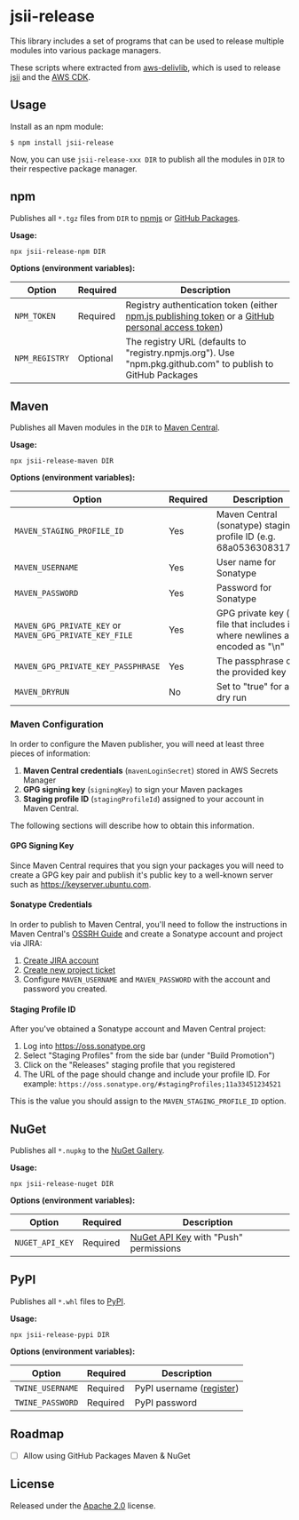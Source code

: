 # jsii-release

This library includes a set of programs that can be used to release multiple modules into various package managers.

These scripts where extracted from
[aws-delivlib](https://github.com/awslabs/aws-delivlib), which is used to
release [jsii](https://github.com/aws/jsii) and the [AWS
CDK](https://github.com/aws/aws-cdk).

## Usage

Install as an npm module:

```shell
$ npm install jsii-release
```

Now, you can use `jsii-release-xxx DIR` to publish all the modules in `DIR` to their respective package manager.

## npm

Publishes all `*.tgz` files from `DIR` to [npmjs](npmjs.com) or [GitHub Packages](https://github.com/features/packages).

**Usage:**

```shell
npx jsii-release-npm DIR
```

**Options (environment variables):**

|Option|Required|Description|
|------|--------|-----------|
|`NPM_TOKEN`|Required|Registry authentication token (either [npm.js publishing token](https://docs.npmjs.com/creating-and-viewing-authentication-tokens) or a [GitHub personal access token](https://help.github.com/en/packages/using-github-packages-with-your-projects-ecosystem/configuring-npm-for-use-with-github-packages#authenticating-to-github-packages))|
|`NPM_REGISTRY`|Optional|The registry URL (defaults to "registry.npmjs.org"). Use "npm.pkg.github.com" to publish to GitHub Packages|

## Maven

Publishes all Maven modules in the `DIR` to [Maven Central](https://search.maven.org/).

**Usage:**

```shell
npx jsii-release-maven DIR
```

**Options (environment variables):**

|Option|Required|Description|
|------|--------|-----------|
|`MAVEN_STAGING_PROFILE_ID`|Yes|Maven Central (sonatype) staging profile ID (e.g. 68a05363083174)|
|`MAVEN_USERNAME`|Yes|User name for Sonatype|
|`MAVEN_PASSWORD`|Yes|Password for Sonatype|
|`MAVEN_GPG_PRIVATE_KEY` or `MAVEN_GPG_PRIVATE_KEY_FILE`|Yes|GPG private key (or file that includes it) where newlines are encoded as "\n"|
|`MAVEN_GPG_PRIVATE_KEY_PASSPHRASE`|Yes|The passphrase of the provided key|
|`MAVEN_DRYRUN`|No|Set to "true" for a dry run|

### Maven Configuration

In order to configure the Maven publisher, you will need at least three pieces
of information:

1. __Maven Central credentials__ (`mavenLoginSecret`) stored in AWS Secrets Manager
2. __GPG signing key__ (`signingKey`) to sign your Maven packages
3. __Staging profile ID__ (`stagingProfileId`) assigned to your account in Maven Central.

The following sections will describe how to obtain this information.

#### GPG Signing Key

Since Maven Central requires that you sign your packages you will need to
create a GPG key pair and publish it's public key to a well-known server such as https://keyserver.ubuntu.com.

#### Sonatype Credentials

In order to publish to Maven Central, you'll need to follow the instructions in
Maven Central's [OSSRH Guide](http://central.sonatype.org/pages/ossrh-guide.html)
and create a Sonatype account and project via JIRA:

1. [Create JIRA
   account](https://issues.sonatype.org/secure/Signup!default.jspa)
2. [Create new project
   ticket](https://issues.sonatype.org/secure/CreateIssue.jspa?issuetype=21&pid=10134)
3. Configure `MAVEN_USERNAME` and `MAVEN_PASSWORD` with the account and password you created.

#### Staging Profile ID

After you've obtained a Sonatype account and Maven Central project:

1. Log into https://oss.sonatype.org
2. Select "Staging Profiles" from the side bar (under "Build Promotion")
3. Click on the "Releases" staging profile that you registered
4. The URL of the page should change and include your profile ID. For example: `https://oss.sonatype.org/#stagingProfiles;11a33451234521`

This is the value you should assign to the `MAVEN_STAGING_PROFILE_ID` option.


## NuGet

Publishes all `*.nupkg` to the [NuGet Gallery](https://www.nuget.org/).

**Usage:**

```shell
npx jsii-release-nuget DIR
```

**Options (environment variables):**

|Option|Required|Description|
|------|--------|-----------|
|`NUGET_API_KEY`|Required|[NuGet API Key](https://www.nuget.org/account/apikeys) with "Push" permissions|

## PyPI

Publishes all `*.whl` files to [PyPI](https://pypi.org/).

**Usage:**

```shell
npx jsii-release-pypi DIR
```

**Options (environment variables):**

|Option|Required|Description|
|------|--------|-----------|
|`TWINE_USERNAME`|Required|PyPI username ([register](https://pypi.org/account/register/))|
|`TWINE_PASSWORD`|Required|PyPI password|


## Roadmap

- [ ] Allow using GitHub Packages Maven & NuGet

## License

Released under the [Apache 2.0](./LICENSE) license.